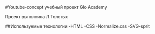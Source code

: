 #Youtube-concept учебный проект Glo Academy

Проект выполнила Л.Толстых

##Используемые технологии
-HTML
-CSS
-Normalize.css
-SVG-sprit
